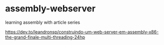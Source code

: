 # assembly-webserver

learning assembly with article series

https://dev.to/leandronsp/construindo-um-web-server-em-assembly-x86-the-grand-finale-multi-threading-24hp
